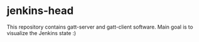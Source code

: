 # jenkins-head
This repository contains gatt-server and gatt-client software. Main goal is to visualize the Jenkins state :) 
